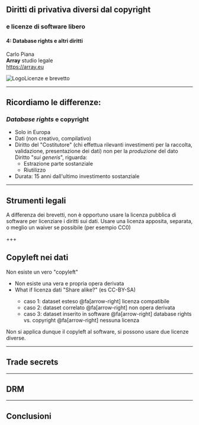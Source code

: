 ##  Diritti di privativa diversi dal copyright
### e licenze di software libero

#### 4: Database rights e altri diritti

Carlo Piana  
<span class="fa-red">**Array**</span> studio legale  
https://array.eu

<div class="borderless">

![Logo](/assets/logo_array.png)Licenze e brevetto

</div>

---

## Ricordiamo le differenze:

### _Database rights_ e copyright

- Solo in Europa
- Dati (non creativo, compilativo)
- Diritto del "Costitutore" (chi effettua rilevanti investimenti per la raccolta, validazione, presentazione dei dati)
non per la _produzione_ del dato
Diritto "_sui generis_", riguarda:
    - Estrazione parte sostanziale
    - Riutilizzo
- Durata: 15 anni dall'ultimo investimento sostanziale


---

## Strumenti legali

A differenza dei brevetti, non è opportuno usare la licenza pubblica di software per licenziare i diritti sui dati. Usare una licenza apposita, separata, o meglio un waiver se possibile (per esempio CC0)

+++

## Copyleft nei dati

Non esiste un vero "copyleft"
<ul>
<li class="fragment">Non esiste una vera e propria opera derivata</li>
<li class="fragment">What if licenza dati "Share alike?" (es CC-BY-SA)</li>
  <ul>
    <li class="fragment">caso 1: dataset esteso @fa[arrow-right] licenza compatibile</li>
    <li class="fragment">caso 2: dataset correlato @fa[arrow-right] non opera derivata</li>
    <li class="fragment">caso 3: dataset inserito in software @fa[arrow-right] database rights vs. copyright <span class="fragment">@fa[arrow-right] nessuna licenza</span> </li>
  </ul>
</ul>

<span class="fragment">Non si applica dunque il copyleft al software, si possono usare due licenze diverse.</span>

---

## Trade secrets

---

## DRM


---

## Conclusioni
